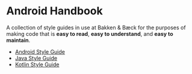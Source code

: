 # Android Handbook

A collection of style guides in use at Bakken & Bæck for the purposes of making code that is **easy to read**, **easy to understand**, and **easy to maintain**.

- [Android Style Guide](android-style-guide.md)
- [Java Style Guide](java-style-guide.md)
- [Kotlin Style Guide](kotlin-style-guide.md)
